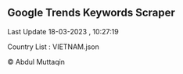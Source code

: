 

## Google Trends Keywords Scraper 
 
Last Update 18-03-2023 , 10:27:19

Country List :
VIETNAM.json



© Abdul Muttaqin 
